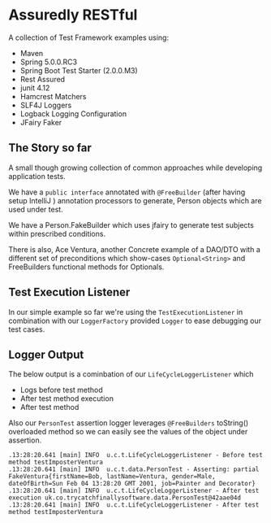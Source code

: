 # Assuredly RESTful #

A collection of Test Framework examples using:

* Maven
* Spring 5.0.0.RC3
* Spring Boot Test Starter (2.0.0.M3)
* Rest Assured
* junit 4.12
* Hamcrest Matchers
* SLF4J Loggers
* Logback Logging Configuration
* JFairy Faker

## The Story so far ##

A small though growing collection of common approaches while developing application tests.

We have a ```public interface``` annotated with ```@FreeBuilder``` (after having setup IntelliJ )
annotation processors to generate, Person objects which are used under test.

We have a Person.FakeBuilder which uses jfairy to generate test subjects within prescribed conditions.

There is also, Ace Ventura, another Concrete example of a DAO/DTO with a different set of
preconditions which show-cases ```Optional<String>``` and FreeBuilders functional methods for Optionals.

## Test Execution Listener ##

In our simple example so far we're using the ```TestExecutionListener``` in combination with
our ```LoggerFactory``` provided ```Logger``` to ease debugging our test cases.

## Logger Output ##

The below output is a cominbation of our ```LifeCycleLoggerListener``` which

* Logs before test method
* After test method execution
* After test method
 
Also our ```PersonTest``` assertion logger leverages ```@FreeBuilders``` toString()
overloaded method so we can easily see the values of the object under assertion.

```
.13:28:20.641 [main] INFO  u.c.t.LifeCycleLoggerListener - Before test method testImposterVentura 
.13:28:20.641 [main] INFO  u.c.t.data.PersonTest - Asserting: partial FakeVentura{firstName=Bob, lastName=Ventura, gender=Male, dateOfBirth=Sun Feb 04 13:28:20 GMT 2001, job=Painter and Decorator} 
.13:28:20.641 [main] INFO  u.c.t.LifeCycleLoggerListener - After test execution uk.co.trycatchfinallysoftware.data.PersonTest@42aae04d 
.13:28:20.641 [main] INFO  u.c.t.LifeCycleLoggerListener - After test method testImposterVentura 
```